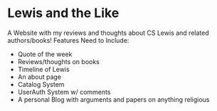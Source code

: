 # Lewis and the Like
A Website with my reviews and thoughts about CS Lewis and related authors/books!
Features Need to Include:
- Quote of the week 
- Reviews/thoughts on books
- Timeline of Lewis
- An about page
- Catalog System
- UserAuth System w/ comments
- A personal Blog with arguments and papers on anything religious
